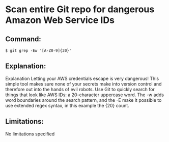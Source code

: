 # Scan entire Git repo for dangerous Amazon Web Service IDs

## Command:
```
$ git grep -Ew '[A-Z0-9]{20}'
```

## Explanation:
Explanation
Letting your AWS credentials escape is very dangerous! This simple tool makes sure none of your secrets make into version control and therefore out into the hands of evil robots.
Use Git to quickly search for things that look like AWS IDs: a 20-character uppercase word. The -w adds word boundaries around the search pattern, and the -E make it possible to use extended regex syntax, in this example the {20} count.

## Limitations:
No limitations specified

